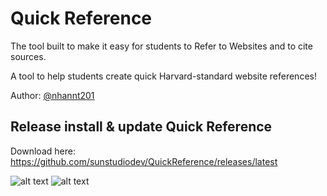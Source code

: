 # Quick Reference
The tool built to make it easy for students to Refer to Websites and to cite sources.

A tool to help students create quick Harvard-standard website references!

Author: [@nhannt201](https://github.com/nhannt201/)

## Release install & update Quick Reference
  Download here: https://github.com/sunstudiodev/QuickReference/releases/latest
  
![alt text](https://i.imgur.com/swBVBuM.png)
![alt text](https://i.imgur.com/mtOIMPS.png)

